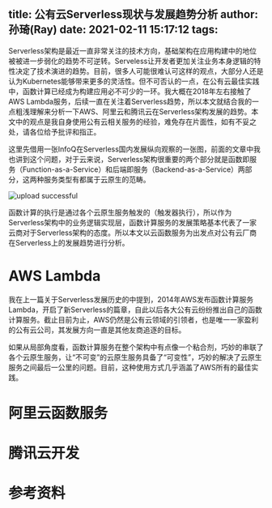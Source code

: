 title: 公有云Serverless现状与发展趋势分析
author: 孙琦(Ray)
date: 2021-02-11 15:17:12
tags:
---
Serverless架构是最近一直非常关注的技术方向，基础架构在应用构建中的地位被被进一步弱化的趋势不可逆转。Serveless让开发者更加关注业务本身逻辑的特性决定了技术演进的趋势。目前，很多人可能很难认可这样的观点，大部分人还是认为Kubernetes能够带来更多的灵活性。但不可否认的一点，在公有云最佳实践中，函数计算已经成为构建应用必不可少的一环。我大概在2018年左右接触了AWS Lambda服务，后续一直在关注着Serverless趋势，所以本文就结合我的一点粗浅理解来分析一下AWS、阿里云和腾讯云在Serverless架构发展的趋势。本文中的观点是我自身使用公有云相关服务的经验，难免存在片面性，如有不妥之处，请各位给予批评和指正。

<!-- more -->

这里先借用一张InfoQ在Serverless国内发展纵向观察的一张图，前面的文章中我也讲到这个问题，对于云来说，Serverless架构很重要的两个部分就是函数即服务（Function-as-a-Service）和后端即服务（Backend-as-a-Service）两部分，这两种服务类型有都属于云原生的范畴。

![upload successful](/images/pasted-162.png)

函数计算的执行是通过各个云原生服务触发的（触发器执行），所以作为Serverless架构中的业务逻辑实现层，函数计算服务的发展策略基本代表了一家云商对于Serverless架构的态度。所以本文以云函数服务为出发点对公有云厂商在Serverless上的发展趋势进行分析。

# AWS Lambda

我在上一篇关于Serverless发展历史的中提到，2014年AWS发布函数计算服务Lambda，开启了新Serverless的篇章，自此以后各大公有云纷纷推出自己的函数计算服务。截止目前为止，AWS仍然是公有云领域的引领者，也是唯一一家盈利的公有云公司，其发展方向一直是其他友商追逐的目标。

如果从局部角度看，函数计算服务在整个架构中有点像一个粘合剂，巧妙的串联了各个云原生服务，让“不可变”的云原生服务具备了“可变性”，巧妙的解决了云原生服务之间最后一公里的问题。目前，这种使用方式几乎涵盖了AWS所有的最佳实践。


# 阿里云函数服务

# 腾讯云开发

# 参考资料